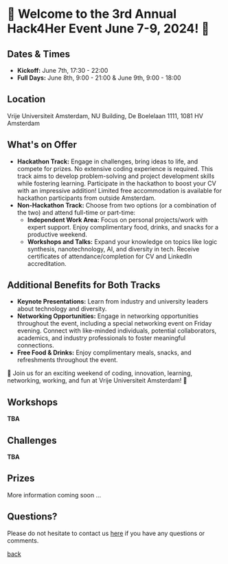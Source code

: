 
# 🌟 Welcome to the 3rd Annual Hack4Her Event June 7-9, 2024! 🌟

## Dates & Times

- **Kickoff:** June 7th, 17:30 - 22:00
- **Full Days:** June 8th, 9:00 - 21:00 & June 9th, 9:00 - 18:00

## Location
Vrije Universiteit Amsterdam, NU Building, De Boelelaan 1111, 1081 HV Amsterdam

## What's on Offer
- **Hackathon Track:** Engage in challenges, bring ideas to life, and compete for prizes. No extensive coding experience is required. This track aims to develop problem-solving and project development skills while fostering learning. Participate in the hackathon to boost your CV with an impressive addition!  Limited free accommodation is available for hackathon participants from outside Amsterdam.
- **Non-Hackathon Track:** Choose from two options (or a combination of the two) and attend full-time or part-time:
  - **Independent Work Area:** Focus on personal projects/work with expert support. Enjoy complimentary food, drinks, and snacks for a productive weekend.
  - **Workshops and Talks:** Expand your knowledge on topics like logic synthesis, nanotechnology, AI, and diversity in tech. Receive certificates of attendance/completion for CV and LinkedIn accreditation.

## Additional Benefits for Both Tracks
- **Keynote Presentations:** Learn from industry and university leaders about technology and diversity.
- **Networking Opportunities:** Engage in networking opportunities throughout the event, including a special networking event on Friday evening. Connect with like-minded individuals, potential collaborators, academics, and industry professionals to foster meaningful connections. 
- **Free Food & Drinks:** Enjoy complimentary meals, snacks, and refreshments throughout the event.

🚀 Join us for an exciting weekend of coding, innovation, learning, networking, working, and fun at Vrije Universiteit Amsterdam! 🚀

## Workshops
**TBA**

## Challenges
**TBA**

## Prizes
More information coming soon ...

## Questions?
Please do not hesitate to contact us [here](mailto:hack4her2024@gmail.com) if you have any questions or comments. 

[back](./)
